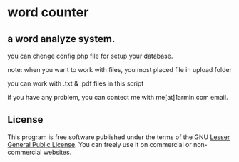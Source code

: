 # word counter

## a word analyze system.

you can chenge config.php file for setup your database.

note: when you want to work with files, you most placed file in upload folder

you can work with .txt & .pdf files in this script

if you have any problem, you can contect me with me[at]1armin.com email.


## License
This program is free software published under the terms of the GNU [Lesser General Public License](http://www.gnu.org/copyleft/lesser.html).
You can freely use it on commercial or non-commercial websites.

